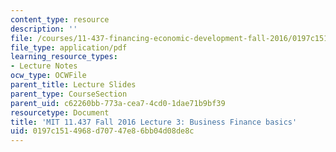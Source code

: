```yaml
---
content_type: resource
description: ''
file: /courses/11-437-financing-economic-development-fall-2016/0197c1514968d70747e86bb04d08de8c_MIT11_437F16_Lec3.pdf
file_type: application/pdf
learning_resource_types:
- Lecture Notes
ocw_type: OCWFile
parent_title: Lecture Slides
parent_type: CourseSection
parent_uid: c62260bb-773a-cea7-4cd0-1dae71b9bf39
resourcetype: Document
title: 'MIT 11.437 Fall 2016 Lecture 3: Business Finance basics'
uid: 0197c151-4968-d707-47e8-6bb04d08de8c
---
```

